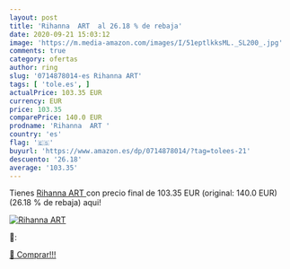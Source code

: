 ```yaml
---
layout: post
title: 'Rihanna  ART  al 26.18 % de rebaja'
date: 2020-09-21 15:03:12
image: 'https://m.media-amazon.com/images/I/51eptlkksML._SL200_.jpg'
comments: true
category: ofertas
author: ring
slug: '0714878014-es Rihanna ART'
tags: [ 'tole.es', ]
actualPrice: 103.35 EUR
currency: EUR
price: 103.35
comparePrice: 140.0 EUR
prodname: 'Rihanna  ART '
country: 'es'
flag: '🇪🇸'
buyurl: 'https://www.amazon.es/dp/0714878014/?tag=tolees-21'
descuento: '26.18'
average: '103.35'
---
```


Tienes [Rihanna  ART ](https://www.amazon.es/dp/0714878014/?tag=tolees-21) con precio final de  103.35 EUR (original: 140.0 EUR) (26.18 %  de rebaja) aqui!

[![Rihanna  ART ](https://m.media-amazon.com/images/I/51eptlkksML._SL200_.jpg)](https://www.amazon.es/dp/0714878014/?tag=tolees-21)

🔎:


[🛒 Comprar!!!](https://www.amazon.es/dp/0714878014/?tag=tolees-21)

